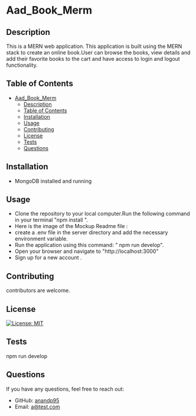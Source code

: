 
# Aad_Book_Merm




## Description 
This is a   MERN  web  application. This application is built using the MERN stack to create an online book.User can browse the books, view details  and add their favorite books to the cart and have access to login and logout functionality. 


## Table of Contents


- [Aad\_Book\_Merm](#aad_book_merm)
  - [Description](#description)
  - [Table of Contents](#table-of-contents)
  - [Installation](#installation)
  - [Usage](#usage)
  - [Contributing](#contributing)
  - [License](#license)
  - [Tests](#tests)
  - [Questions](#questions)


## Installation


* MongoDB installed and running 


## Usage


 *  Clone the repository to your local computer.Run the following command in your terminal  "npm install ".
 *  Here is  the image of the  Mockup Readme file :
 *  create a .env file in the server directory and add the necessary environment variable. 
 *  Run the application using this command: " npm run develop".
 *  Open your browser and  navigate to "http://localhost:3000" 
 *  Sign up for a new account .
  
 
   

 ## Contributing
  
  contributors are welcome. 


## License
  
 

  [![License: MIT](https://img.shields.io/badge/License-MIT-yellow.svg)](https://opensource.org/licenses/MIT)

  ## Tests
  
  npm run develop

  ## Questions
  
  If you have any questions, feel free to reach out:
  
  - GitHub: [anandp95](https://github.com/anandp95)
  - Email: [a@test.com](mailto:a@test.com)